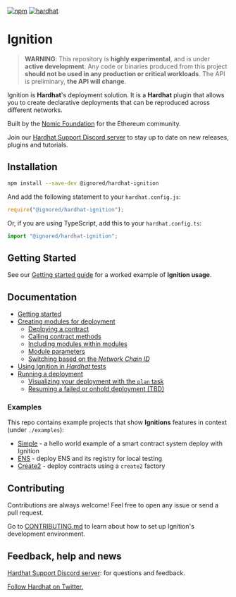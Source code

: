 [![npm](https://img.shields.io/npm/v/@ignored/hardhat-ignition.svg)](https://www.npmjs.com/package/@ignored/hardhat-ignition) [![hardhat](https://hardhat.org/buidler-plugin-badge.svg?1)](https://hardhat.org)

# Ignition

> **WARNING**: This repository is **highly experimental**, and is under **active development**. Any code or binaries produced from this project **should not be used in any production or critical workloads**. The API is preliminary, **the API will change**.

Ignition is **Hardhat**'s deployment solution. It is a **Hardhat** plugin that allows you to create declarative deployments that can be reproduced across different networks.

Built by the [Nomic Foundation](https://nomic.foundation/) for the Ethereum community.

Join our [Hardhat Support Discord server](https://hardhat.org/discord) to stay up to date on new releases, plugins and tutorials.

## Installation

```bash
npm install --save-dev @ignored/hardhat-ignition
```

And add the following statement to your `hardhat.config.js`:

```js
require("@ignored/hardhat-ignition");
```

Or, if you are using TypeScript, add this to your `hardhat.config.ts`:

```js
import "@ignored/hardhat-ignition";
```

## Getting Started

See our [Getting started guide](./docs/getting-started-guide.md) for a worked example of **Ignition usage**.

## Documentation

- [Getting started](./docs/getting-started-guide.md)
- [Creating modules for deployment](./docs/creating-modules-for-deployment.md)
  - [Deploying a contract](./docs/creating-modules-for-deployment.md#deploying-a-contract)
  - [Calling contract methods](./docs/creating-modules-for-deployment.md#calling-contract-methods)
  - [Including modules within modules](./docs/creating-modules-for-deployment.md#modules-within-modules)
  - [Module parameters](./docs/creating-modules-for-deployment.md#module-parameters)
  - [Switching based on the _Network Chain ID_](./docs/creating-modules-for-deployment.md#switching-based-on-the-network-chain-id)
- [Using Ignition in _Hardhat_ tests](./docs/using-ignition-in-hardhat-tests.md)
- [Running a deployment](./docs/running-a-deployment.md)
  - [Visualizing your deployment with the `plan` task](./docs/running-a-deployment.md#visualizing-your-deployment-with-the-plan-task)
  - [Resuming a failed or onhold deployment (TBD)](./docs/running-a-deployment.md#resuming-a-failed-or-onhold-deployment-tbd)

### Examples

This repo contains example projects that show **Ignitions** features in context (under `./examples`):

- [Simple](./examples/simple/README.md) - a hello world example of a smart contract system deploy with Ignition
- [ENS](./examples/ens/README.md) - deploy ENS and its registry for local testing
- [Create2](./examples/create2/README.md) - deploy contracts using a `create2` factory

## Contributing

Contributions are always welcome! Feel free to open any issue or send a pull request.

Go to [CONTRIBUTING.md](./CONTRIBUTING.md) to learn about how to set up Ignition's development environment.

## Feedback, help and news

[Hardhat Support Discord server](https://hardhat.org/discord): for questions and feedback.

[Follow Hardhat on Twitter.](https://twitter.com/HardhatHQ)

